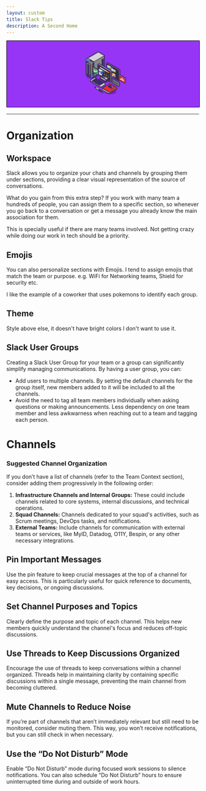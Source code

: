 ```yaml
---
layout: custom
title: Slack Tips
description: A Second Home
---
```


<img class="hover-image" src="../images/headers/purple-computer.png" alt="headers-purple-computer" style="border: 1px solid #000; border-radius: 1px; padding: 0px; cursor: pointer;">

---

# Organization

## Workspace
Slack allows you to organize your chats and channels by grouping them under sections, providing a clear visual representation of the source of conversations. 

What do you gain from this extra step? If you work with many team a hundreds of people, you can assign them to a specific section, so whenever you go back to a conversation or get a message you already know the main association for them.

This is specially useful if there are many teams involved. Not getting crazy while doing our work in tech should be a priority.

## Emojis

You can also personalize sections with Emojis. I tend to assign emojis that match the team or purpose. e.g. WiFi for Networking teams, Shield for security etc.

I like the example of a coworker that uses pokemons to identify each group.

## Theme

Style above else, it doesn't have bright colors I don't want to use it.


## Slack User Groups
Creating a Slack User Group for your team or a group can significantly simplify managing communications. By having a user group, you can:
- Add users to multiple channels. By setting the default channels for the group itself, new members added to it will be included to all the channels.
- Avoid the need to tag all team members individually when asking questions or making announcements. Less dependency on one team member and less awkwarness when reaching out to a team and tagging each person.


# Channels

### Suggested Channel Organization
If you don’t have a list of channels (refer to the Team Context section), consider adding them progressively in the following order:
1. **Infrastructure Channels and Internal Groups:** These could include channels related to core systems, internal discussions, and technical operations.
2. **Squad Channels:** Channels dedicated to your squad's activities, such as Scrum meetings, DevOps tasks, and notifications.
3. **External Teams:** Include channels for communication with external teams or services, like MyID, Datadog, O11Y, Bespin, or any other necessary integrations.

## Pin Important Messages
Use the pin feature to keep crucial messages at the top of a channel for easy access. This is particularly useful for quick reference to documents, key decisions, or ongoing discussions.

## Set Channel Purposes and Topics
Clearly define the purpose and topic of each channel. This helps new members quickly understand the channel's focus and reduces off-topic discussions.

## Use Threads to Keep Discussions Organized
Encourage the use of threads to keep conversations within a channel organized. Threads help in maintaining clarity by containing specific discussions within a single message, preventing the main channel from becoming cluttered.

## Mute Channels to Reduce Noise
If you’re part of channels that aren’t immediately relevant but still need to be monitored, consider muting them. This way, you won’t receive notifications, but you can still check in when necessary.


## Use the “Do Not Disturb” Mode
Enable “Do Not Disturb” mode during focused work sessions to silence notifications. You can also schedule “Do Not Disturb” hours to ensure uninterrupted time during and outside of work hours.
